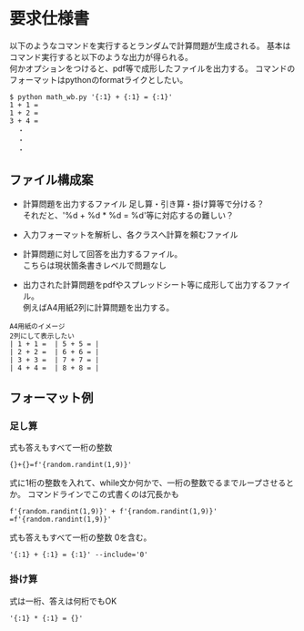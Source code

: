 # 要求仕様書

以下のようなコマンドを実行するとランダムで計算問題が生成される。
基本はコマンド実行すると以下のような出力が得られる。  
何かオプションをつけると、pdf等で成形したファイルを出力する。 
コマンドのフォーマットはpythonのformatライクとしたい。

```
$ python math_wb.py '{:1} + {:1} = {:1}'
1 + 1 = 
1 + 2 =
3 + 4 =
  ・
  ・
  ・
```

## ファイル構成案
* 計算問題を出力するファイル 足し算・引き算・掛け算等で分ける？  
それだと、'%d + %d * %d = %d'等に対応するの難しい？

* 入力フォーマットを解析し、各クラスへ計算を頼むファイル

* 計算問題に対して回答を出力するファイル。  
こちらは現状箇条書きレベルで問題なし

* 出力された計算問題をpdfやスプレッドシート等に成形して出力するファイル。  
例えばA4用紙2列に計算問題を出力する。  
```
A4用紙のイメージ
2列にして表示したい
| 1 + 1 =  | 5 + 5 = | 
| 2 + 2 =  | 6 + 6 = |
| 3 + 3 =  | 7 + 7 = |
| 4 + 4 =  | 8 + 8 = |
```

## フォーマット例
### 足し算
式も答えもすべて一桁の整数
```
{}+{}=f'{random.randint(1,9)}'
```

式に1桁の整数を入れて、while文か何かで、一桁の整数でるまでループさせるとか。
コマンドラインでこの式書くのは冗長かも

```
f'{random.randint(1,9)}' + f'{random.randint(1,9)}' =f'{random.randint(1,9)}'
```

式も答えもすべて一桁の整数 0を含む。
```
'{:1} + {:1} = {:1}' --include='0'
```

### 掛け算
式は一桁、答えは何桁でもOK
```
'{:1} * {:1} = {}'
```